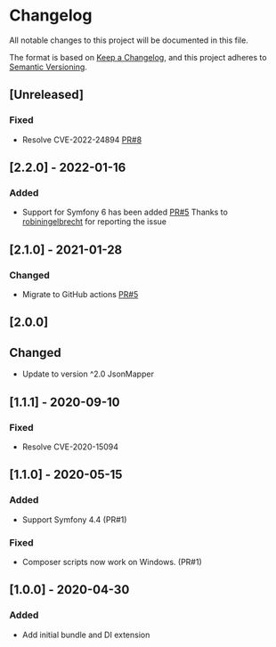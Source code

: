 # Changelog
All notable changes to this project will be documented in this file.

The format is based on [Keep a Changelog](https://keepachangelog.com/en/1.0.0/),
and this project adheres to [Semantic Versioning](https://semver.org/spec/v2.0.0.html).

## [Unreleased]
### Fixed
- Resolve CVE-2022-24894 [PR#8](https://github.com/JsonMapper/SymfonyBundle/pull/8)

## [2.2.0] - 2022-01-16
### Added
- Support for Symfony 6 has been added [PR#5](https://github.com/JsonMapper/SymfonyBundle/pull/5) Thanks to [robiningelbrecht](https://github.com/robiningelbrecht) for reporting the issue

## [2.1.0] - 2021-01-28
### Changed 
- Migrate to GitHub actions [PR#5](https://github.com/JsonMapper/SymfonyBundle/pull/5)

## [2.0.0]
## Changed
- Update to version ^2.0 JsonMapper 

## [1.1.1] - 2020-09-10
### Fixed
- Resolve CVE-2020-15094


## [1.1.0] - 2020-05-15
### Added 
- Support Symfony 4.4 (PR#1)
### Fixed
- Composer scripts now work on Windows. (PR#1)

## [1.0.0] - 2020-04-30
### Added
- Add initial bundle and DI extension
